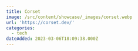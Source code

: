 ```yaml
---
title: Corset
image: /src/content/showcase/_images/corset.webp
url: 'https://corset.dev/'
categories:
  - tech
dateAdded: 2023-03-06T18:09:38.000Z
---
```


